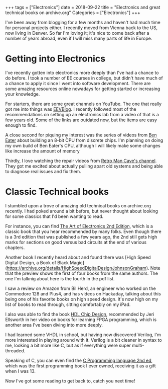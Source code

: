 +++
tags = ["Electronics"]
date = 2018-09-22
title = "Electronics and great technical books on archive.org"
Categories = ["Electronics"]
+++

I've been away from blogging for a few months and haven't had much time for personal projects either.  I recently moved from Vienna back to the US, now living in Denver.  So far I'm loving it; it's nice to come back after a number of years abroad, even if I will miss many parts of life in Europe.

# Getting into Electronics

I've recently gotten into electronics more deeply than I've had a chance to do before.  I took a number of EE courses in college, but didn't have much of a chance to apply it since I went into software development.  There are some amazing resources online nowadays for getting started or increasing your knowledge.

For starters, there are some great channels on YouTube.  The one that really got me into things was [EEVBlog](https://www.youtube.com/user/EEVblog).  I recently followed most of the recommendations on setting up an electronics lab from a video of that is a few years old.  Some of the links are outdated now, but the items are easy enough to find.

A close second for piquing my interest was the series of videos from [Ben Eater](https://www.youtube.com/user/eaterbc) about building an 8-bit CPU from discrete chips.  I'm planning on doing my own build of Ben Eater's CPU, although I will likely make some changes like increase the amount of memory

Thirdly, I love watching the repair videos from [Retro Man Cave's channel](https://www.youtube.com/user/RetroManCave).  They got me excited about actually pulling apart old systems and being able to diagnose real issues and fix them.

# Classic Technical books

I stumbled upon a trove of amazing old technical books on archive.org recently.  I had poked around a bit before, but never thought about looking for some classics that I'd been wanting to read.

For instance, you can find [The Art of Electronics 2nd Edition](https://archive.org/details/TheArtOfElectronics-2ndEdition), which is a classic book that you hear recommended by many folks.  Even though there is a 3rd edition that was published a few years ago, the 2nd still gets high marks for sections on good versus bad circuits at the end of various chapters.

Another book I recently heard about and found there was [High Speed Digital Design, a Book of Black Magic] (https://archive.org/details/HighSpeedDigitalDesignJohnsonGraham).  Note that the preview shows the first of four books from the same authors.  The one I'm talknig about here is the fourth in the pdf list.  

I saw a review on Amazon from Bil Herd, an engineer who worked on the Commodore 128 and Plus4, and has videos on Hackaday, talking about this being one of his favorite books on high speed design.  It's now high on my list of books to read through, sitting comfortably on my iPad.

I also was able to find the book [HDL Chip Design](https://archive.org/details/HdlChipDesign), recommended by Jeri Ellsworth in her video on books for learning FPGA programming, which is another area I've been diving into more deeply.  

I had learned some VHDL in school, but having now discovered Verilog, I'm more interested in playing around with it.  Verilog is a bit cleaner in syntax to me, looking a bit more like C, but as if everything were super multi-threaded.

Speaking of C, you can even find the [C Programming language 2nd ed](https://archive.org/details/The_C_Programming_Language), which was the first programming book I ever owned, receiving it as a gift when I was 13.

Now I've got some reading to get back to, catch you next time!

<div id="commento"></div>
<script src="https://cdn.commento.io/js/commento.js"></script>
